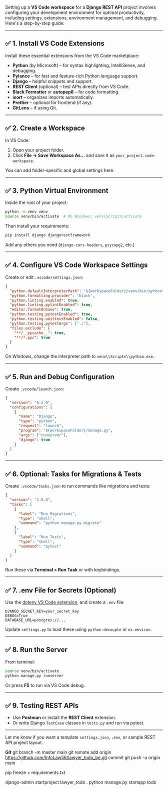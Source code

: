 Setting up a **VS Code workspace** for a **Django REST API** project involves configuring your development environment for optimal productivity, including settings, extensions, environment management, and debugging. Here's a step-by-step guide:

---

## ✅ 1. **Install VS Code Extensions**

Install these essential extensions from the VS Code marketplace:

* **Python** (by Microsoft) – for syntax highlighting, IntelliSense, and debugging.
* **Pylance** – for fast and feature-rich Python language support.
* **Django** – helpful snippets and support.
* **REST Client** (optional) – test APIs directly from VS Code.
* **Black Formatter** or **autopep8** – for code formatting.
* **isort** – organizes imports automatically.
* **Prettier** – optional for frontend (if any).
* **GitLens** – if using Git.

---

## ✅ 2. **Create a Workspace**

In VS Code:

1. Open your project folder.
2. Click **File → Save Workspace As...** and save it as `your_project.code-workspace`.

You can add folder-specific and global settings here.

---

## ✅ 3. **Python Virtual Environment**

Inside the root of your project:

```bash
python -m venv venv
source venv/bin/activate  # On Windows: venv\Scripts\activate
```

Then install your requirements:

```bash
pip install django djangorestframework
```

Add any others you need (`django-cors-headers`, `psycopg2`, etc.)

---

## ✅ 4. **Configure VS Code Workspace Settings**

Create or edit `.vscode/settings.json`:

```json
{
  "python.defaultInterpreterPath": "${workspaceFolder}/venv/bin/python",
  "python.formatting.provider": "black",
  "python.linting.enabled": true,
  "python.linting.pylintEnabled": true,
  "editor.formatOnSave": true,
  "python.testing.pytestEnabled": true,
  "python.testing.unittestEnabled": false,
  "python.testing.pytestArgs": ["./"],
  "files.exclude": {
    "**/__pycache__": true,
    "**/*.pyc": true
  }
}
```

On Windows, change the interpreter path to `venv\\Scripts\\python.exe`.

---

## ✅ 5. **Run and Debug Configuration**

Create `.vscode/launch.json`:

```json
{
  "version": "0.2.0",
  "configurations": [
    {
      "name": "Django",
      "type": "python",
      "request": "launch",
      "program": "${workspaceFolder}/manage.py",
      "args": ["runserver"],
      "django": true
    }
  ]
}
```

---

## ✅ 6. **Optional: Tasks for Migrations & Tests**

Create `.vscode/tasks.json` to run commands like migrations and tests:

```json
{
  "version": "2.0.0",
  "tasks": [
    {
      "label": "Run Migrations",
      "type": "shell",
      "command": "python manage.py migrate"
    },
    {
      "label": "Run Tests",
      "type": "shell",
      "command": "pytest"
    }
  ]
}
```

Run these via **Terminal > Run Task** or with keybindings.

---

## ✅ 7. **.env File for Secrets (Optional)**

Use the [dotenv VS Code extension](https://marketplace.visualstudio.com/items?itemName=mikestead.dotenv), and create a `.env` file:

```env
DJANGO_SECRET_KEY=your_secret_key
DEBUG=True
DATABASE_URL=postgres://...
```

Update `settings.py` to load these using `python-decouple` or `os.environ`.

---

## ✅ 8. **Run the Server**

From terminal:

```bash
source venv/bin/activate
python manage.py runserver
```

Or press **F5** to run via VS Code debug.

---

## ✅ 9. **Testing REST APIs**

* Use **Postman** or install the **REST Client** extension.
* Or write Django `TestCase` classes in `tests.py` and run via pytest.

---

Let me know if you want a template `settings.json`, `.env`, or sample REST API project layout.

***Git***
git branch -m master main
git remote add origin https://github.com/InfoLaw56/lawyer_todo_be.git
commit
git push -u origin main

pip freeze > requirements.txt

django-admin startproject lawyer_todo .
python manage.py startapp todo
